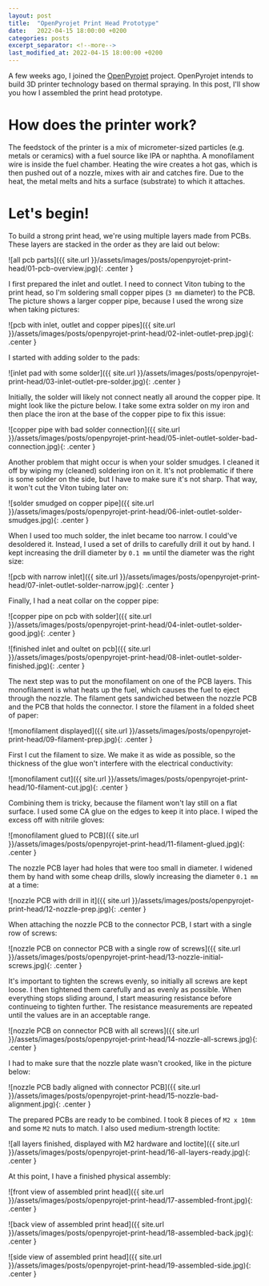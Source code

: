 ```yaml
---
layout: post
title:  "OpenPyrojet Print Head Prototype"
date:   2022-04-15 18:00:00 +0200
categories: posts
excerpt_separator: <!--more-->
last_modified_at: 2022-04-15 18:00:00 +0200
---
```


A few weeks ago, I joined the [OpenPyrojet](https://openpyrojet.com) project.
OpenPyrojet intends to build 3D printer technology based on thermal spraying.
In this post, I'll show you how I assembled the print head prototype.

<!--more-->

# How does the printer work?

The feedstock of the printer is a mix of micrometer-sized particles
(e.g. metals or ceramics) with a fuel source like IPA or naphtha.
A monofilament wire is inside the fuel chamber. Heating the wire creates a hot
gas, which is then pushed out of a nozzle, mixes with air and catches fire.
Due to the heat, the metal melts and hits a surface (substrate) to which it attaches.

# Let's begin!

To build a strong print head, we're using multiple layers made from PCBs.
These layers are stacked in the order as they are laid out below:

![all pcb parts]({{ site.url }}/assets/images/posts/openpyrojet-print-head/01-pcb-overview.jpg){: .center }

I first prepared the inlet and outlet. I need to connect Viton tubing to the
print head, so I'm soldering small copper pipes (`3 mm` diameter) to the PCB.
The picture shows a larger copper pipe, because I used the wrong size when taking pictures:

![pcb with inlet, outlet and copper pipes]({{ site.url }}/assets/images/posts/openpyrojet-print-head/02-inlet-outlet-prep.jpg){: .center }

I started with adding solder to the pads:

![inlet pad with some solder]({{ site.url }}/assets/images/posts/openpyrojet-print-head/03-inlet-outlet-pre-solder.jpg){: .center }

Initially, the solder will likely not connect neatly all around the copper pipe.
It might look like the picture below. I take some extra solder on my iron and
then place the iron at the base of the copper pipe to fix this issue:

![copper pipe with bad solder connection]({{ site.url }}/assets/images/posts/openpyrojet-print-head/05-inlet-outlet-solder-bad-connection.jpg){: .center }

Another problem that might occur is when your solder smudges.
I cleaned it off by wiping my (cleaned) soldering iron on it.
It's not problematic if there is some solder on the side,
but I have to make sure it's not sharp.
That way, it won't cut the Viton tubing later on:

![solder smudged on copper pipe]({{ site.url }}/assets/images/posts/openpyrojet-print-head/06-inlet-outlet-solder-smudges.jpg){: .center }

When I used too much solder, the inlet became too narrow. I could've desoldered
it. Instead, I used a set of drills to carefully drill it out by hand.
I kept increasing the drill diameter by `0.1 mm` until the diameter was the right size:

![pcb with narrow inlet]({{ site.url }}/assets/images/posts/openpyrojet-print-head/07-inlet-outlet-solder-narrow.jpg){: .center }

Finally, I had a neat collar on the copper pipe:

![copper pipe on pcb with solder]({{ site.url }}/assets/images/posts/openpyrojet-print-head/04-inlet-outlet-solder-good.jpg){: .center }

![finished inlet and oultet on pcb]({{ site.url }}/assets/images/posts/openpyrojet-print-head/08-inlet-outlet-solder-finished.jpg){: .center }

The next step was to put the monofilament on one of the PCB layers. This monofilament
is what heats up the fuel, which causes the fuel to eject through the nozzle.
The filament gets sandwiched between the nozzle PCB and the PCB that holds the connector.
I store the filament in a folded sheet of paper:

![monofilament displayed]({{ site.url }}/assets/images/posts/openpyrojet-print-head/09-filament-prep.jpg){: .center }

First I cut the filament to size. We make it as wide as possible, so the thickness
of the glue won't interfere with the electrical conductivity:

![monofilament cut]({{ site.url }}/assets/images/posts/openpyrojet-print-head/10-filament-cut.jpg){: .center }

Combining them is tricky, because the filament won't lay still on a flat surface.
I used some CA glue on the edges to keep it into place. I wiped the excess off
with nitrile gloves:

![monofilament glued to PCB]({{ site.url }}/assets/images/posts/openpyrojet-print-head/11-filament-glued.jpg){: .center }

The nozzle PCB layer had holes that were too small in diameter. I widened them
by hand with some cheap drills, slowly increasing the diameter `0.1 mm` at a time:

![nozzle PCB with drill in it]({{ site.url }}/assets/images/posts/openpyrojet-print-head/12-nozzle-prep.jpg){: .center }

When attaching the nozzle PCB to the connector PCB, I start with a single row of screws:

![nozzle PCB on connector PCB with a single row of screws]({{ site.url }}/assets/images/posts/openpyrojet-print-head/13-nozzle-initial-screws.jpg){: .center }

It's important to tighten the screws evenly, so initially all screws are kept loose.
I then tightened them carefully and as evenly as possible. When everything stops sliding
around, I start measuring resistance before continueing to tighten further.
The resistance measurements are repeated until the values are in an acceptable range.

![nozzle PCB on connector PCB with all screws]({{ site.url }}/assets/images/posts/openpyrojet-print-head/14-nozzle-all-screws.jpg){: .center }

I had to make sure that the nozzle plate wasn't crooked, like in the picture below:

![nozzle PCB badly aligned with connector PCB]({{ site.url }}/assets/images/posts/openpyrojet-print-head/15-nozzle-bad-alignment.jpg){: .center }

The prepared PCBs are ready to be combined. I took 8 pieces of `M2 x 10mm` and
some `M2` nuts to match. I also used medium-strength loctite:

![all layers finished, displayed with M2 hardware and loctite]({{ site.url }}/assets/images/posts/openpyrojet-print-head/16-all-layers-ready.jpg){: .center }

At this point, I have a finished physical assembly:

![front view of assembled print head]({{ site.url }}/assets/images/posts/openpyrojet-print-head/17-assembled-front.jpg){: .center }

![back view of assembled print head]({{ site.url }}/assets/images/posts/openpyrojet-print-head/18-assembled-back.jpg){: .center }

![side view of assembled print head]({{ site.url }}/assets/images/posts/openpyrojet-print-head/19-assembled-side.jpg){: .center }
